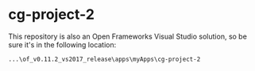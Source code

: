 # cg-project-2
 
This repository is also an Open Frameworks Visual Studio solution, so be sure it's in the following location:

```
...\of_v0.11.2_vs2017_release\apps\myApps\cg-project-2
```
